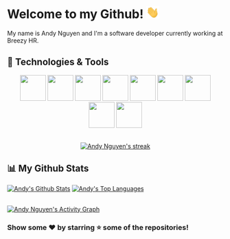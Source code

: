 # Welcome to my Github! <img src="https://raw.githubusercontent.com/andydnguyen/andydnguyen/master/wave.gif" width="30px">

My name is Andy Nguyen and I'm a software developer currently working at Breezy HR.

## 🔧 Technologies & Tools

<div align="center">
<img src="https://img.icons8.com/color/240/000000/html-5--v1.png" height="60" width="60"/>
<img src="https://img.icons8.com/color/240/000000/css3.png" height="60" width="60"/>
<img src="https://img.icons8.com/color/240/000000/javascript.png" height="60" width="60"/>
<img src="https://img.icons8.com/color/240/000000/nodejs.png" height="60" width="60"/>
<img src="https://img.icons8.com/color/240/000000/python.png" height="60" width="60"/>
<img src="https://img.icons8.com/color/240/000000/angularjs.png" height="60" width="60"/>
<img src="https://img.icons8.com/color/240/000000/vue-js.png" height="60" width="60"/>
<img src="https://img.icons8.com/color/250/000000/mongodb.png" height="60" width="60"/>
<img src="https://img.icons8.com/color/240/000000/mysql-logo.png" height="60" width="60"/>
</div>

<br/>

<p align="center">
    <a href="https://github.com/andydnguyen/github-readme-streak-stats">
        <img title="streak stats" alt="Andy Nguyen's streak" src="https://github-readme-streak-stats.herokuapp.com/?user=andydnguyen&theme=black-ice&hide_border=true&stroke=0000&background=060A0CD0"/>
    </a>
</p>

## 📊 My Github Stats

  <a href="https://github.com/andydnguyen/github-readme-stats"><img alt="Andy's Github Stats" src="https://github-readme-stats.vercel.app/api?username=andydnguyen&show_icons=true&count_private=true&theme=react&hide_border=true&bg_color=0D1117" width="40%"/></a>
  <a href="https://github.com/andydnguyen/github-readme-stats"><img alt="Andy's Top Languages" src="https://github-readme-stats.vercel.app/api/top-langs/?username=andydnguyen&langs_count=8&count_private=true&layout=compact&theme=react&hide_border=true&bg_color=0D1117" width="40%" /></a>

<br/>
<a href="https://github.com/andydnguyen/github-readme-activity-graph"><img alt="Andy Nguyen's Activity Graph" src="https://activity-graph.herokuapp.com/graph?username=andydnguyen&bg_color=0D1117&color=5BCDEC&line=5BCDEC&point=FFFFFF&hide_border=true" /></a>

<br/>

### Show some ❤️ by starring ⭐ some of the repositories!
